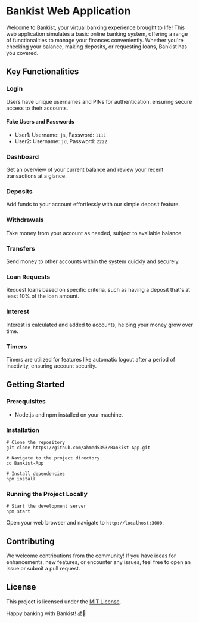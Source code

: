 # Bankist Web Application

Welcome to Bankist, your virtual banking experience brought to life! This web application simulates a basic online banking system, offering a range of functionalities to manage your finances conveniently. Whether you're checking your balance, making deposits, or requesting loans, Bankist has you covered.

## Key Functionalities

### Login
Users have unique usernames and PINs for authentication, ensuring secure access to their accounts.

#### Fake Users and Passwords
- User1: Username: `js`, Password: `1111`
- User2: Username: `jd`, Password: `2222`

### Dashboard
Get an overview of your current balance and review your recent transactions at a glance.

### Deposits
Add funds to your account effortlessly with our simple deposit feature.

### Withdrawals
Take money from your account as needed, subject to available balance.

### Transfers
Send money to other accounts within the system quickly and securely.

### Loan Requests
Request loans based on specific criteria, such as having a deposit that's at least 10% of the loan amount.

### Interest
Interest is calculated and added to accounts, helping your money grow over time.

### Timers
Timers are utilized for features like automatic logout after a period of inactivity, ensuring account security.

## Getting Started

### Prerequisites

- Node.js and npm installed on your machine.

### Installation

```shell
# Clone the repository
git clone https://github.com/ahmed5353/Bankist-App.git

# Navigate to the project directory
cd Bankist-App

# Install dependencies
npm install
```

### Running the Project Locally

```shell
# Start the development server
npm start
```

Open your web browser and navigate to `http://localhost:3000`.

## Contributing

We welcome contributions from the community! If you have ideas for enhancements, new features, or encounter any issues, feel free to open an issue or submit a pull request.

## License

This project is licensed under the [MIT License](LICENSE).

Happy banking with Bankist! 💰🏦
